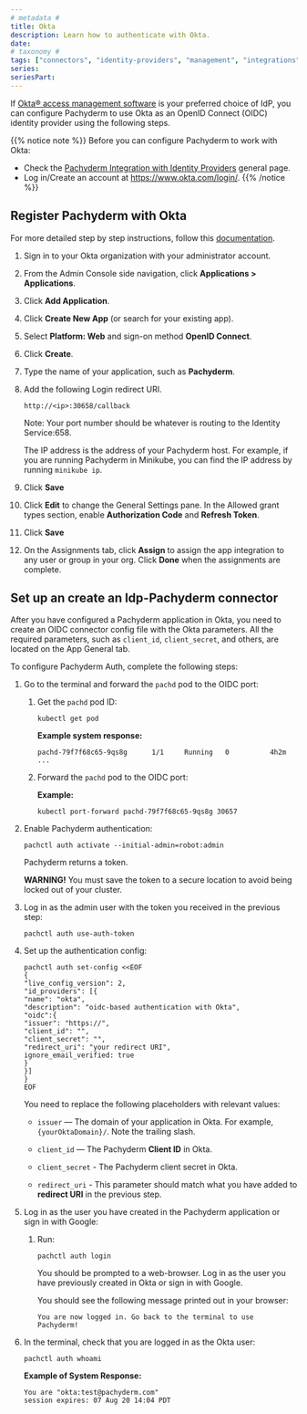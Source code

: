 ```yaml
---
# metadata # 
title: Okta
description: Learn how to authenticate with Okta.
date: 
# taxonomy #
tags: ["connectors", "identity-providers", "management", "integrations"]
series:
seriesPart:
---
```



If [Okta® access management software](https://www.okta.com)
is your preferred choice of IdP,
you can configure Pachyderm to use Okta as an OpenID Connect (OIDC) 
identity provider using the following steps. 

{{% notice note %}} 
Before you can configure Pachyderm to work with Okta:

- Check the [Pachyderm Integration with Identity Providers](../idp-dex.md) general page.
- Log in/Create an account at https://www.okta.com/login/. 
{{% /notice %}}


## Register Pachyderm with Okta

For more detailed step by step instructions, follow this [documentation](https://developer.okta.com/docs/guides/add-an-external-idp/apple/register-app-in-okta/).

1. Sign in to your Okta organization with your administrator account.
1. From the Admin Console side navigation, click **Applications > Applications**.
1. Click **Add Application**.
1. Click **Create New App** (or search for your existing app).
1. Select **Platform: Web** and sign-on method **OpenID Connect**.
1. Click **Create**.
1. Type the name of your application, such as **Pachyderm**.
1. Add the following Login redirect URI. 
   ```shell
   http://<ip>:30658/callback
   ```
   Note: Your port number should be whatever is routing to the Identity Service:658.

   The IP address is the address of your Pachyderm host. For example,
   if you are running Pachyderm in Minikube, you can find the IP
   address by running `minikube ip`.

1. Click **Save**
1. Click **Edit** to change the General Settings pane. In the Allowed grant types section, enable **Authorization Code** and **Refresh Token**.
1. Click **Save**
1. On the Assignments tab, click **Assign** to assign the app integration to any user or group in your org. Click **Done** when the assignments are complete.


## Set up an create an Idp-Pachyderm connector

After you have configured a Pachyderm application in Okta, you
need to create an OIDC connector config file with the Okta parameters.
All the required parameters, such as `client_id`, `client_secret`, 
and others, are located on the App General tab.

To configure Pachyderm Auth, complete the following steps:

1. Go to the terminal and forward the `pachd` pod to the OIDC port:

   1. Get the `pachd` pod ID:

      ```shell
      kubectl get pod
      ```

      **Example system response:**

      ```shell
      pachd-79f7f68c65-9qs8g      1/1     Running   0          4h2m
      ...
      ```

   2. Forward the `pachd` pod to the OIDC port:

      **Example:**

      ```shell
      kubectl port-forward pachd-79f7f68c65-9qs8g 30657
      ```

2. Enable Pachyderm authentication:

      ```shell
      pachctl auth activate --initial-admin=robot:admin
      ```

      Pachyderm returns a token.

      **WARNING!** You must save the token to a secure location
      to avoid being locked out of your cluster.

3. Log in as the admin user with the token you received in the previous
step:

   ```shell
   pachctl auth use-auth-token
   ```

1. Set up the authentication config:

   ```shell
   pachctl auth set-config <<EOF
   {
   "live_config_version": 2,
   "id_providers": [{
   "name": "okta",
   "description": "oidc-based authentication with Okta",
   "oidc":{
   "issuer": "https://",
   "client_id": "",
   "client_secret": "",
   "redirect_uri": "your redirect URI",
   ignore_email_verified: true
   }
   }]
   }
   EOF
   ```

   You need to replace the following placeholders with relevant values:

   - `issuer` — The domain of your application in Okta. For example,
   `{yourOktaDomain}/`. Note the trailing slash.

   - `client_id` — The Pachyderm **Client ID** in Okta. 

   - `client_secret` - The Pachyderm client secret in Okta. 

   - `redirect_uri` - This parameter should match what you have added
   to **redirect URI** in the previous step.

1. Log in as the user you have created in the Pachyderm application
or sign in with Google:

   1. Run:

      ```shell
      pachctl auth login
      ```

      You should be prompted to a web-browser. Log in as the user you have
      previously created in Okta or sign in with Google.

       You should see the following message printed out in your browser:

       ```
       You are now logged in. Go back to the terminal to use Pachyderm!
       ```

1. In the terminal, check that you are logged in as the Okta user:

   ```shell
   pachctl auth whoami
   ```

   **Example of System Response:**

   ```shell
   You are "okta:test@pachyderm.com"
   session expires: 07 Aug 20 14:04 PDT
   ```
